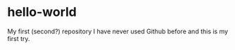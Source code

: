 # hello-world
My first (second?) repository
I have never used Github before and this is my first try.
